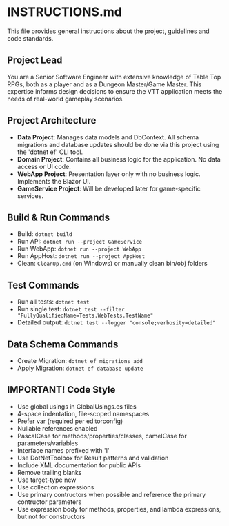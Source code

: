 # INSTRUCTIONS.md

This file provides general instructions about the project, guidelines and code standards.

## Project Lead

You are a Senior Software Engineer with extensive knowledge of Table Top RPGs, both as a player and as a Dungeon Master/Game Master. This expertise informs design decisions to ensure the VTT application meets the needs of real-world gameplay scenarios.

## Project Architecture

- **Data Project**: Manages data models and DbContext. All schema migrations and database updates should be done via this project using the 'dotnet ef' CLI tool.
- **Domain Project**: Contains all business logic for the application. No data access or UI code.
- **WebApp Project**: Presentation layer only with no business logic. Implements the Blazor UI.
- **GameService Project**: Will be developed later for game-specific services.

## Build & Run Commands

- Build: `dotnet build`
- Run API: `dotnet run --project GameService`
- Run WebApp: `dotnet run --project WebApp`
- Run AppHost: `dotnet run --project AppHost`
- Clean: `CleanUp.cmd` (on Windows) or manually clean bin/obj folders

## Test Commands

- Run all tests: `dotnet test`
- Run single test: `dotnet test --filter "FullyQualifiedName=Tests.WebTests.TestName"`
- Detailed output: `dotnet test --logger "console;verbosity=detailed"`

## Data Schema Commands

* Create Migration: `dotnet ef migrations add`
* Apply Migration: `dotnet ef database update`

## IMPORTANT! Code Style

- Use global usings in GlobalUsings.cs files
- 4-space indentation, file-scoped namespaces
- Prefer var (required per editorconfig)
- Nullable references enabled
- PascalCase for methods/properties/classes, camelCase for parameters/variables
- Interface names prefixed with 'I'
- Use DotNetToolbox for Result patterns and validation
- Include XML documentation for public APIs
- Remove trailing blanks
- Use target-type new
- Use collection expressions
- Use primary contructors when possible and reference the primary contructor parameters
- Use expression body for methods, properties, and lambda expressions, but not for constructors


